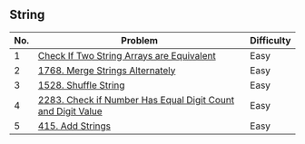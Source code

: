 ## String

| No.  | Problem                                                                       | Difficulty |
|----|---------------------------------------------------------------------------------|------------|
| 1  | [Check If Two String Arrays are Equivalent](https://leetcode.com/problems/check-if-two-string-arrays-are-equivalent/description/)                   | Easy       |
| 2  | [1768. Merge Strings Alternately](https://leetcode.com/problems/merge-strings-alternately/description/)                   | Easy       |
| 3  | [1528. Shuffle String](https://leetcode.com/problems/shuffle-string/description/)                   | Easy       |
| 4  | [2283. Check if Number Has Equal Digit Count and Digit Value](https://leetcode.com/problems/check-if-number-has-equal-digit-count-and-digit-value/description/)                   | Easy       |
| 5  | [415. Add Strings](https://leetcode.com/problems/add-strings/description/)                   | Easy       |
